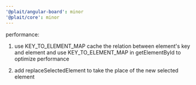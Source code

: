 ```yaml
---
'@plait/angular-board': minor
'@plait/core': minor
---
```


performance: 

1. use KEY_TO_ELEMENT_MAP cache the relation between element's key and element and use KEY_TO_ELEMENT_MAP in getElementById to optimize performance

2. add replaceSelectedElement to take the place of the new selected element
